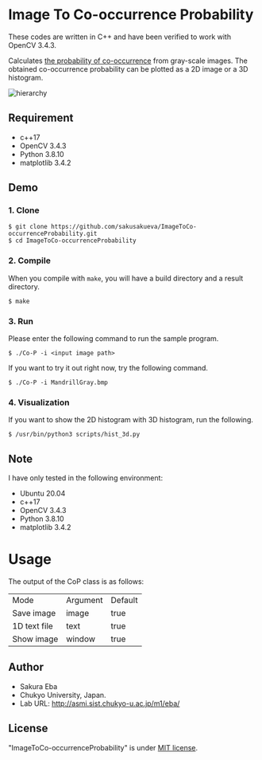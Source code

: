 # Image To Co-occurrence Probability
These codes are written in C++ and have been verified to work with OpenCV 3.4.3.

Calculates [the probability of co-occurrence]() from gray-scale images.
The obtained co-occurrence probability can be plotted as a 2D image or a 3D histogram.

![hierarchy]()

## Requirement
* c++17
* OpenCV 3.4.3
* Python 3.8.10
* matplotlib 3.4.2

## Demo
### 1. Clone
~~~
$ git clone https://github.com/sakusakueva/ImageToCo-occurrenceProbability.git
$ cd ImageToCo-occurrenceProbability
~~~
### 2. Compile
When you compile with `make`, you will have a build directory and a result directory.
~~~
$ make
~~~
### 3. Run
Please enter the following command to run the sample program.
~~~
$ ./Co-P -i <input image path>
~~~

If you want to try it out right now, try the following command.
~~~
$ ./Co-P -i MandrillGray.bmp
~~~

### 4. Visualization

If you want to show the 2D histogram with 3D histogram, run the following.
~~~
$ /usr/bin/python3 scripts/hist_3d.py
~~~


## Note
I have only tested in the following environment:
* Ubuntu 20.04
* c++17
* OpenCV 3.4.3
* Python 3.8.10
* matplotlib 3.4.2
 
# Usage
The output of the CoP class is as follows:
<table>
  <tr>
    <td>Mode</td>
    <td>Argument</td>
    <td>Default</td>
  </tr>
  <tr>
    <td>Save image</td>
    <td>image</td>
    <td>true</td>
  </tr>
  <tr>
    <td>1D text file</td>
    <td>text</td>
    <td>true</td>
  </tr>
  <tr>
    <td>Show image</td>
    <td>window</td>
    <td>true</td>
  </tr>
</table>

## Author
* Sakura Eba
* Chukyo University, Japan.
* Lab URL: http://asmi.sist.chukyo-u.ac.jp/m1/eba/
 
## License
"ImageToCo-occurrenceProbability" is under [MIT license](https://en.wikipedia.org/wiki/MIT_License).

